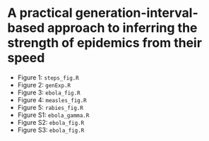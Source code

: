 # A practical generation-interval-based approach to inferring the strength of epidemics from their speed

- Figure 1: `steps_fig.R`
- Figure 2: `genExp.R`
- Figure 3: `ebola_fig.R`
- Figure 4: `measles_fig.R`
- Figure 5: `rabies_fig.R`
- Figure S1: `ebola_gamma.R`
- Figure S2: `ebola_fig.R`
- Figure S3: `ebola_fig.R`